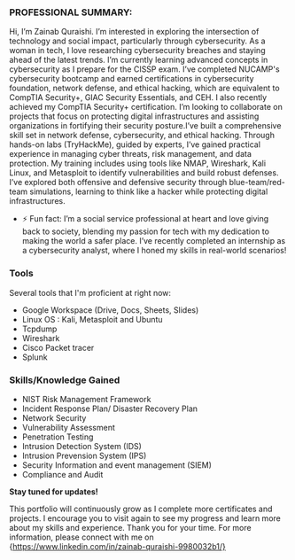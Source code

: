 ### PROFESSIONAL SUMMARY:

Hi, I’m Zainab Quraishi. I’m interested in exploring the intersection of technology and social impact, particularly through cybersecurity. As a woman in tech, I love researching cybersecurity breaches and staying ahead of the latest trends.
I’m currently learning advanced concepts in cybersecurity as I prepare for the CISSP exam. I’ve completed NUCAMP's cybersecurity bootcamp and earned certifications in cybersecurity foundation, network defense, and ethical hacking, which are equivalent to CompTIA Security+, GIAC Security Essentials, and CEH. I also recently achieved my CompTIA Security+ certification.
I’m looking to collaborate on projects that focus on protecting digital infrastructures and assisting organizations in fortifying their security posture.I’ve built a comprehensive skill set in network defense, cybersecurity, and ethical hacking. Through hands-on labs (TryHackMe), guided by experts, I’ve gained practical experience in managing cyber threats, risk management, and data protection. My training includes using tools like NMAP, Wireshark, Kali Linux, and Metasploit to identify vulnerabilities and build robust defenses. I’ve explored both offensive and defensive security through blue-team/red-team simulations, learning to think like a hacker while protecting digital infrastructures. 

- ⚡ Fun fact: I’m a social service professional at heart and love giving back to society, blending my passion for tech with my dedication to making the world a safer place. I’ve recently completed an internship as a cybersecurity analyst, where I honed my skills in real-world scenarios!

### Tools 
Several tools that I'm proficient at right now: 
* Google Workspace (Drive, Docs, Sheets, Slides)
* Linux OS : Kali, Metasploit and Ubuntu
* Tcpdump
* Wireshark
* Cisco Packet tracer
* Splunk

### Skills/Knowledge Gained 
* NIST Risk Management Framework
* Incident Response Plan/ Disaster Recovery Plan
* Network Security
* Vulnerability Assessment 
* Penetration Testing
* Intrusion Detection System (IDS)
* Intrusion Prevension System (IPS)
* Security Information and event management (SIEM)
* Compliance and Audit

**Stay tuned for updates!**

This portfolio will continuously grow as I complete more certificates and projects. I encourage you to visit again to see my progress and learn more about my skills and experience.
Thank you for your time. For more information, please connect with me on {https://www.linkedin.com/in/zainab-quraishi-9980032b1/}
